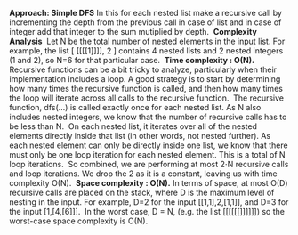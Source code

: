 **Approach: Simple DFS**
In this for each nested list make a recursive call by incrementing the depth from the previous call in case of list and in case of integer add that integer to the sum mutiplied by depth.
​
**Complexity Analysis**
​
Let N be the total number of nested elements in the input list. For example, the list [ [[[[1]]]], 2 ] contains 4 nested lists and 2 nested integers (1 and 2), so N=6 for that particular case.
​
**Time complexity : O(N).**
​
Recursive functions can be a bit tricky to analyze, particularly when their implementation includes a loop. A good strategy is to start by determining how many times the recursive function is called, and then how many times the loop will iterate across all calls to the recursive function.
​
The recursive function, dfs(...) is called exactly once for each nested list. As N also includes nested integers, we know that the number of recursive calls has to be less than N.
​
On each nested list, it iterates over all of the nested elements directly inside that list (in other words, not nested further). As each nested element can only be directly inside one list, we know that there must only be one loop iteration for each nested element. This is a total of N loop iterations.
​
So combined, we are performing at most 2⋅N recursive calls and loop iterations. We drop the 2 as it is a constant, leaving us with time complexity O(N).
​
**Space complexity : O(N).**
​
In terms of space, at most O(D) recursive calls are placed on the stack, where D is the maximum level of nesting in the input. For example, D=2 for the input [[1,1],2,[1,1]], and D=3 for the input [1,[4,[6]]].
​
In the worst case, D = N, (e.g. the list [[[[[[]]]]]]) so the worst-case space complexity is O(N).